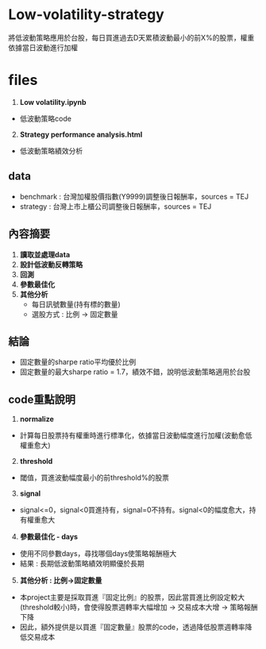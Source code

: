 # Low-volatility-strategy
將低波動策略應用於台股，每日買進過去D天累積波動最小的前X%的股票，權重依據當日波動進行加權
# files
1. **Low volatility.ipynb**
- 低波動策略code
2. **Strategy performance analysis.html**
- 低波動策略績效分析
## data
- benchmark : 台灣加權股價指數(Y9999)調整後日報酬率，sources = TEJ
- strategy : 台灣上市上櫃公司調整後日報酬率，sources = TEJ
## 內容摘要
1. **讀取並處理data**
2. **設計低波動反轉策略**
3. **回測**
4. **參數最佳化**
5. **其他分析**
    - 每日訊號數量(持有標的數量)
    - 選股方式 : 比例 -> 固定數量
## 結論
- 固定數量的sharpe ratio平均優於比例
- 固定數量的最大sharpe ratio = 1.7，績效不錯，說明低波動策略適用於台股
## code重點說明
1. **normalize**
- 計算每日股票持有權重時進行標準化，依據當日波動幅度進行加權(波動愈低權重愈大)
2. **threshold**
- 閾值，買進波動幅度最小的前threshold%的股票
3. **signal**
- signal<=0，signal<0買進持有，signal=0不持有。signal<0的幅度愈大，持有權重愈大
4. **參數最佳化 - days**
- 使用不同參數days，尋找哪個days使策略報酬極大
- 結果 : 長期低波動策略績效明顯優於長期
5. **其他分析 : 比例->固定數量**
- 本project主要是採取買進『固定比例』的股票，因此當買進比例設定較大(threshold較小)時，會使得股票週轉率大幅增加 -> 交易成本大增 -> 策略報酬下降
- 因此，額外提供是以買進『固定數量』股票的code，透過降低股票週轉率降低交易成本

